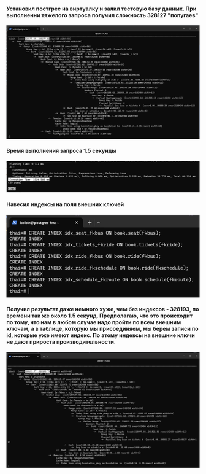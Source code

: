 #### Установил постгрес на виртуалку и залил тестовую базу данных. При выполненни тяжелого запроса получил сложность 328127 "попугаев"
![картинка](https://github.com/Nikita-Kolbin/postgresql/blob/main/homework_7/images/img1.png?raw=true)

#### Время выполнения запроса 1.5 секунды
![картинка](https://github.com/Nikita-Kolbin/postgresql/blob/main/homework_7/images/img2.png?raw=true)

#### Навесил индексы на поля внешних ключей
![картинка](https://github.com/Nikita-Kolbin/postgresql/blob/main/homework_7/images/img3.png?raw=true)

#### Получил результат даже немного хуже, чем без индексов - 328193, по времени так же около 1.5 секунд. Предполагаю, что это происходит по тому, что нам в любом случае надо пройти по всем внешним ключам, а в таблице, которую мы присоединяем, мы берем записи по id, которые уже имеют индекс. По этому индексы на внешние ключи не дают прироста производительности. 
![картинка](https://github.com/Nikita-Kolbin/postgresql/blob/main/homework_7/images/img4.png?raw=true)
